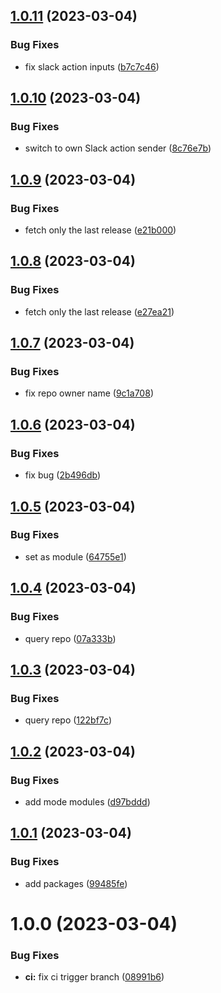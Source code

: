 ## [1.0.11](https://github.com/advertikon/github-action-relese-info/compare/v1.0.10...v1.0.11) (2023-03-04)


### Bug Fixes

* fix slack action inputs ([b7c7c46](https://github.com/advertikon/github-action-relese-info/commit/b7c7c468d04c77301c3124ef4fde565175d9d6a8))

## [1.0.10](https://github.com/advertikon/github-action-relese-info/compare/v1.0.9...v1.0.10) (2023-03-04)


### Bug Fixes

* switch to own Slack action sender ([8c76e7b](https://github.com/advertikon/github-action-relese-info/commit/8c76e7b7ff025f41d55cdd6200c6294e6b41b4f6))

## [1.0.9](https://github.com/advertikon/github-action-relese-info/compare/v1.0.8...v1.0.9) (2023-03-04)


### Bug Fixes

* fetch only the last release ([e21b000](https://github.com/advertikon/github-action-relese-info/commit/e21b0004b8d01c92c3fefa64291f6bc9a4498d81))

## [1.0.8](https://github.com/advertikon/github-action-relese-info/compare/v1.0.7...v1.0.8) (2023-03-04)


### Bug Fixes

* fetch only the last release ([e27ea21](https://github.com/advertikon/github-action-relese-info/commit/e27ea21c1b7fbbfb38e454f404894538a6ab2d11))

## [1.0.7](https://github.com/advertikon/github-action-relese-info/compare/v1.0.6...v1.0.7) (2023-03-04)


### Bug Fixes

* fix repo owner name ([9c1a708](https://github.com/advertikon/github-action-relese-info/commit/9c1a7080e7427ff45928fef8383a3cfd9611390b))

## [1.0.6](https://github.com/advertikon/github-action-relese-info/compare/v1.0.5...v1.0.6) (2023-03-04)


### Bug Fixes

* fix bug ([2b496db](https://github.com/advertikon/github-action-relese-info/commit/2b496dbd8dcf25897aebf88b6eba1f307b0ad899))

## [1.0.5](https://github.com/advertikon/github-action-relese-info/compare/v1.0.4...v1.0.5) (2023-03-04)


### Bug Fixes

* set as module ([64755e1](https://github.com/advertikon/github-action-relese-info/commit/64755e16db46c39146965a50729669fdd60288eb))

## [1.0.4](https://github.com/advertikon/github-action-relese-info/compare/v1.0.3...v1.0.4) (2023-03-04)


### Bug Fixes

* query repo ([07a333b](https://github.com/advertikon/github-action-relese-info/commit/07a333bc84865ee910c1628696ddedaac7dba19a))

## [1.0.3](https://github.com/advertikon/github-action-relese-info/compare/v1.0.2...v1.0.3) (2023-03-04)


### Bug Fixes

* query repo ([122bf7c](https://github.com/advertikon/github-action-relese-info/commit/122bf7c3ca400707c9b05eab4718ea7d6196815a))

## [1.0.2](https://github.com/advertikon/github-action-relese-info/compare/v1.0.1...v1.0.2) (2023-03-04)


### Bug Fixes

* add mode modules ([d97bddd](https://github.com/advertikon/github-action-relese-info/commit/d97bdddd44fc1218ce3912c59ba4fc131df3cbd5))

## [1.0.1](https://github.com/advertikon/github-action-relese-info/compare/v1.0.0...v1.0.1) (2023-03-04)


### Bug Fixes

* add packages ([99485fe](https://github.com/advertikon/github-action-relese-info/commit/99485feb10e2861e34b8048fd53c64b8400116fd))

# 1.0.0 (2023-03-04)


### Bug Fixes

* **ci:** fix ci trigger branch ([08991b6](https://github.com/advertikon/github-action-relese-info/commit/08991b618e7f447a58145ddce720f3d6c21573cd))
